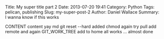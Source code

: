Title: My super title part 2
Date: 2013-07-20 19:41
Category: Python
Tags: pelican, publishing
Slug: my-super-post-2
Author: Daniel Wallace
Summary: I wanna know if this works

CONTENT content yay md
git reset --hard added
chmod again
try pull
add remote
and again
GIT_WORK_TREE
add to home
all works 
... almost done
